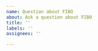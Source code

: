 ```yaml
---
name: Question about FIBO
about: Ask a question about FIBO
title: ''
labels: ''
assignees: ''

---
```



